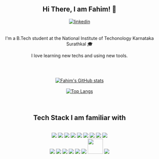<div align="center">
<h2> Hi There, I am Fahim!  👋</h2>
<a href="https://www.linkedin.com/in/fahim-ahmed-35142a256" target="_blank">
<img src=https://img.shields.io/badge/linkedin-%2300acee.svg?color=405DE6&style=for-the-badge&logo=linkedin&logoColor=white alt=linkedin style="margin-bottom: 5px;" />
</a>
<br />

<br />

I'm a B.Tech student at the National Institute of Techonology Karnataka Surathkal 🎓
<br />

I love learning new techs and using new tools.

<br />

<br />

[![Fahim's GitHub stats](https://github-readme-stats.vercel.app/api?username=ahmedfahim21&show_icons=true&theme=dracula)](https://github.com/ahmedfahim21/github-readme-stats)
<br />
<br />
[![Top Langs](https://github-readme-stats.vercel.app/api/top-langs/?username=ahmedfahim21&layout=compact&show_icons=true&theme=dracula)](https://github.com/ahmedfahim21/github-readme-stats)
<br />
<br />
<br />

</div>

<div align="center">

## Tech Stack I am familiar with

<br />
<img src="https://img.icons8.com/color/48/null/c-plus-plus-logo.png"/>
<img src="https://img.icons8.com/color/48/null/python--v1.png"/>
<img src="https://img.icons8.com/color/48/null/java-coffee-cup-logo--v1.png"/>
<img src="https://img.icons8.com/color/48/null/javascript--v1.png"/>
<img src="https://img.icons8.com/external-tal-revivo-color-tal-revivo/48/null/external-rust-is-a-multi-paradigm-system-programming-language-logo-color-tal-revivo.png"/>
<img src="https://img.icons8.com/color/48/null/react-native.png"/>
<img src="https://img.icons8.com/fluency/48/null/node-js.png"/>
<img src="https://img.icons8.com/fluency/48/null/express-js.png"/>
<img src="https://img.icons8.com/external-tal-revivo-color-tal-revivo/48/null/external-mongodb-a-cross-platform-document-oriented-database-program-logo-color-tal-revivo.png"/>
<br>
<img src="https://img.icons8.com/color/48/null/tailwindcss.png"/>
<img src="https://img.icons8.com/color/48/null/bootstrap.png"/>
<img src="https://img.icons8.com/color/48/null/sass.png"/>
<img src="https://img.icons8.com/color/48/null/figma--v1.png"/>
<img src="https://img.icons8.com/external-tal-revivo-color-tal-revivo/48/null/external-postman-is-the-only-complete-api-development-environment-logo-color-tal-revivo.png"/>
<img src="https://img.icons8.com/external-tal-revivo-shadow-tal-revivo/48/null/external-d3js-a-javascript-library-for-producing-dynamic-interactive-data-visualizations-in-web-browsers-logo-shadow-tal-revivo.png"/>
<img src="https://upload.wikimedia.org/wikipedia/commons/thumb/c/c6/P5.js_icon.svg/2048px-P5.js_icon.svg.png" width="48"/>
<img src="https://img.icons8.com/color/48/null/typescript.png"/>
</div>
